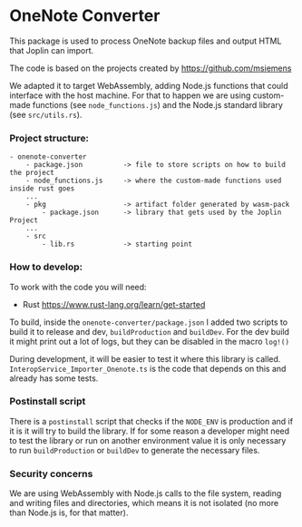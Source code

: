 # OneNote Converter

This package is used to process OneNote backup files and output HTML that Joplin can import.

The code is based on the projects created by https://github.com/msiemens

We adapted it to target WebAssembly, adding Node.js functions that could interface with the host machine. For that to  happen we are using custom-made functions (see `node_functions.js`) and the Node.js standard library (see `src/utils.rs`).


### Project structure:

```
- onenote-converter
    - package.json          -> file to store scripts on how to build the project
    - node_functions.js     -> where the custom-made functions used inside rust goes
    ...
    - pkg                   -> artifact folder generated by wasm-pack
        - package.json      -> library that gets used by the Joplin Project
    ...
    - src
        - lib.rs            -> starting point
```

### How to develop:

To work with the code you will need:

- Rust https://www.rust-lang.org/learn/get-started

To build, inside the `onenote-converter/package.json` I added two scripts to build it to release and dev, `buildProduction` and `buildDev`. For the dev build it might print out a lot of logs, but they can be disabled in the macro `log!()`

During development, it will be easier to test it where this library is called. `InteropService_Importer_Onenote.ts` is the code that depends on this and already has some tests.


### Postinstall script

There is a `postinstall` script that checks if the `NODE_ENV` is production and if it is it will try to build the library. If for some reason a developer might need to test the library or run on another environment value it is only necessary to run `buildProduction` or `buildDev` to generate the necessary files.


### Security concerns

We are using WebAssembly with Node.js calls to the file system, reading and writing files and directories, which means
it is not isolated (no more than Node.js is, for that matter). 